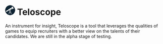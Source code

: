 # ![teloscope_icon](public/images/teloscopeIconSmall.png) Teloscope

An instrument for insight, Teloscope is a tool that leverages the qualities of games to equip recruiters with a better view on the talents of their candidates. We are still in the alpha stage of testing.